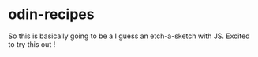 # odin-recipes
So this is basically going to be a I guess an etch-a-sketch with JS. Excited to try this out ! 